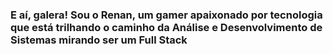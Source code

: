 ### E aí, galera! Sou o Renan, um gamer apaixonado por tecnologia que está trilhando o caminho da Análise e Desenvolvimento de Sistemas mirando ser um Full Stack
